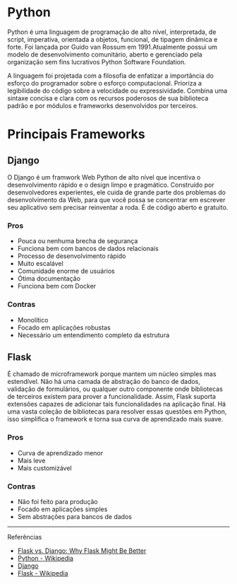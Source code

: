 # Python

Python é uma linguagem de programação de alto nível, interpretada, de script, imperativa, orientada a objetos, funcional, de tipagem dinâmica e forte. Foi lançada por Guido van Rossum em 1991.Atualmente possui um modelo de desenvolvimento comunitário, aberto e gerenciado pela organização sem fins lucrativos Python Software Foundation.

A linguagem foi projetada com a filosofia de enfatizar a importância do esforço do programador sobre o esforço computacional. Prioriza a legibilidade do código sobre a velocidade ou expressividade. Combina uma sintaxe concisa e clara com os recursos poderosos de sua biblioteca padrão e por módulos e frameworks desenvolvidos por terceiros.


# Principais Frameworks

## Django

O Django é um framwork Web Python de alto nível que incentiva o desenvolvimento rápido e o design limpo e pragmático. Construído por desenvolvedores experientes, ele cuida de grande parte dos problemas do desenvolvimento da Web, para que você possa se concentrar em escrever seu aplicativo sem precisar reinventar a roda. É de código aberto e gratuito.

### Pros

* Pouca ou nenhuma brecha de segurança
* Funciona bem com bancos de dados relacionais
* Processo de desenvolvimento rápido
* Muito escalável
* Comunidade enorme de usuários
* Ótima documentação
* Funciona bem com Docker

### Contras

* Monolítico
* Focado em aplicações robustas
* Necessário um entendimento completo da estrutura

## Flask

É chamado de microframework porque mantem um núcleo simples mas estendível. Não há uma camada de abstração do banco de dados, validação de formulários, ou qualquer outro componente onde bibliotecas de terceiros existem para prover a funcionalidade. Assim, Flask suporta extensões capazes de adicionar tais funcionalidades na aplicação final. Há uma vasta coleção de bibliotecas para resolver essas questões em Python, isso simplifica o framework e torna sua curva de aprendizado mais suave.

### Pros

* Curva de aprendizado menor
* Mais leve
* Mais customizável

### Contras

* Não foi feito para produção
* Focado em aplicações simples
* Sem abstrações para bancos de dados

***

Referências

* [Flask vs. Django: Why Flask Might Be Better](https://www.codementor.io/garethdwyer/flask-vs-django-why-flask-might-be-better-4xs7mdf8v)
* [Python - Wikipedia](https://pt.wikipedia.org/wiki/Python)
* [Django](https://www.djangoproject.com/)
* [Flask - Wikipedia](https://pt.wikipedia.org/wiki/Flask_(framework_web))